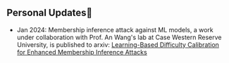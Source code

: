 <!--
**ouyangtu/ouyangtu** is a ✨ _special_ ✨ repository because its `README.md` (this file) appears on your GitHub profile.

Here are some ideas to get you started:

- 🔭 I’m currently working on ...
- 🌱 I’m currently learning ...
- 👯 I’m looking to collaborate on ...
- 🤔 I’m looking for help with ...
- 💬 Ask me about ...
- 📫 How to reach me: ...
- 😄 Pronouns: ...
- ⚡ Fun fact: ...
-->

## Personal Updates👋
* Jan 2024: Membership inference attack against ML models, a work under collaboration with Prof. An Wang's lab at Case Western Reserve University, is published to arxiv: [Learning-Based Difficulty Calibration for Enhanced Membership Inference Attacks](https://arxiv.org/abs/2401.04929)



